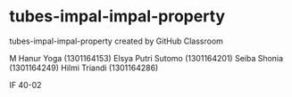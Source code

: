 # tubes-impal-impal-property
tubes-impal-impal-property created by GitHub Classroom

M Hanur Yoga (1301164153)
Elsya Putri Sutomo (1301164201)
Seiba Shonia (1301164249)
Hilmi Triandi (1301164286)

IF 40-02
